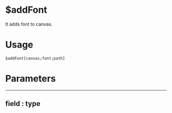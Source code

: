 # $addFont
It adds font to canvas.

# Usage
```
$addFont[canvas;font;path]
```

# Parameters 
---
field : type
---

